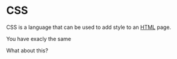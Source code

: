 # CSS















CSS is a language that can be used to add style to an [HTML](/wiki/HTML) page.















You have exacly the same















What about this?